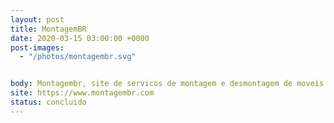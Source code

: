 ```yaml
---
layout: post
title: MontagemBR
date: 2020-03-15 03:00:00 +0000
post-images:
  - "/photos/montagembr.svg"


body: Montagembr, site de servicos de montagem e desmontagem de moveis no Rio de Janeiro.
site: https://www.montagembr.com
status: concluido
---
```

